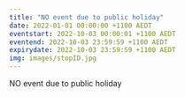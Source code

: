 ```yaml
---
title: "NO event due to public holiday"
date: 2022-01-01 00:00:00 +1100 AEDT
eventstart: 2022-10-03 00:00:01 +1100 AEDT
eventend: 2022-10-03 23:59:59 +1100 AEDT
expirydate: 2022-10-03 23:59:59 +1100 AEDT
img: images/stopID.jpg
---
```


NO event due to public holiday